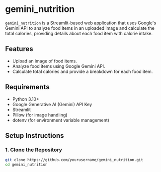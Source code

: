 # gemini_nutrition

`gemini_nutrition` is a Streamlit-based web application that uses Google's Gemini API to analyze food items in an uploaded image and calculate the total calories, providing details about each food item with calorie intake.

## Features
- Upload an image of food items.
- Analyze food items using Google Gemini API.
- Calculate total calories and provide a breakdown for each food item.

## Requirements

- Python 3.10+
- Google Generative AI (Gemini) API Key
- Streamlit
- Pillow (for image handling)
- dotenv (for environment variable management)

## Setup Instructions

### 1. Clone the Repository

```bash
git clone https://github.com/yourusername/gemini_nutrition.git
cd gemini_nutrition
